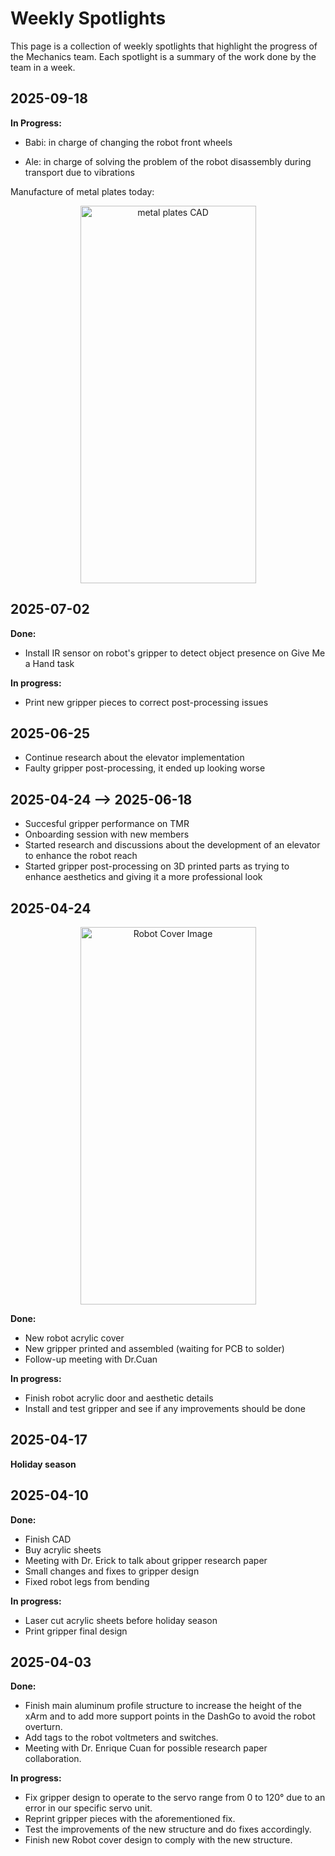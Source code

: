 # Weekly Spotlights

This page is a collection of weekly spotlights that highlight the progress of the Mechanics team. Each spotlight is a summary of the work done by the team in a week.

## 2025-09-18

**In Progress:**

- Babi: in charge of changing the robot front wheels

- Ale: in charge of solving the problem of the robot disassembly during transport due to vibrations

Manufacture of metal plates today:

<p align="center">
  <img src="/assets/development/mechanics/spotlights/metalPlates.jpeg" alt="metal plates CAD" width="281" height="604">
</p>

## 2025-07-02

**Done:**

- Install IR sensor on robot's gripper to detect object presence on Give Me a Hand task

**In progress:**

- Print new gripper pieces to correct post-processing issues


## 2025-06-25

- Continue research about the elevator implementation
- Faulty gripper post-processing, it ended up looking worse


## 2025-04-24 --> 2025-06-18

- Succesful gripper performance on TMR
- Onboarding session with new members
- Started research and discussions about the development of an elevator to enhance the robot reach
- Started gripper post-processing on 3D printed parts as trying to enhance aesthetics and giving it a more professional look

## 2025-04-24

<p align="center">
  <img src="/assets/development/mechanics/spotlights/robotAcrylicCover.jpeg" alt="Robot Cover Image" width="281" height="604">
</p>

**Done:**

- New robot acrylic cover
- New gripper printed and assembled (waiting for PCB to solder)
- Follow-up meeting with Dr.Cuan
 
 **In progress:**

- Finish robot acrylic door and aesthetic details
- Install and test gripper and see if any improvements should be done

## 2025-04-17

**Holiday season**

## 2025-04-10

**Done:**

- Finish CAD
- Buy acrylic sheets
- Meeting with Dr. Erick to talk about gripper research paper
- Small changes and fixes to gripper design
- Fixed robot legs from bending 

**In progress:**

- Laser cut acrylic sheets before holiday season
- Print gripper final design

## 2025-04-03

**Done:**

- Finish main aluminum profile structure to increase the height of the xArm and to add more support points in the DashGo to avoid the robot overturn.
- Add tags to the robot voltmeters and switches.
- Meeting with Dr. Enrique Cuan for possible research paper collaboration.

**In progress:**

- Fix gripper design to operate to the servo range from 0 to 120° due to an error in our specific servo unit.
- Reprint gripper pieces with the aforementioned fix.
- Test the improvements of the new structure and do fixes accordingly.
- Finish new Robot cover design to comply with the new structure.

